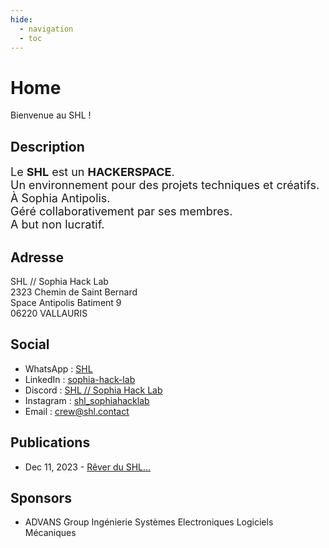 ```yaml
---
hide:
  - navigation
  - toc
---
```


# Home

Bienvenue au SHL !

## Description

<div style="font-size:18px;">
Le <b>SHL</b> est un <b>HACKERSPACE</b>.<br>
Un environnement pour des projets techniques et créatifs.<br>
À Sophia Antipolis.<br>
Géré collaborativement par ses membres.<br>
A but non lucratif.
</div>

## Adresse

SHL // Sophia Hack Lab<br>
2323 Chemin de Saint Bernard<br>
Space Antipolis Batiment 9<br>
06220 VALLAURIS

## Social

- WhatsApp : [SHL](https://api.whatsapp.com/send?phone=33685926988)
- LinkedIn : [sophia-hack-lab](https://www.linkedin.com/company/sophia-hack-lab/)
- Discord : [SHL // Sophia Hack Lab](https://discord.gg/Bp2c8NaQMN)
- Instagram : [shl_sophiahacklab](https://instagram.com/shl_sophiahacklab)
- Email : [crew@shl.contact](mailto:crew@shl.contact)

## Publications

- Dec 11, 2023 - [Rêver du SHL…](https://medium.com/@sw_698/r%C3%AAver-du-shl-6bdc0a58828e)

## Sponsors

- ADVANS Group Ingénierie Systèmes Electroniques Logiciels Mécaniques
